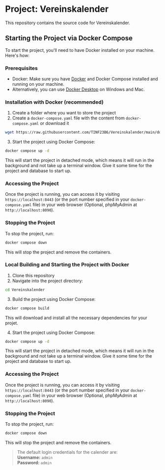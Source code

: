# Project: Vereinskalender

This repository contains the source code for Vereinskalender.

## Starting the Project via Docker Compose

To start the project, you'll need to have Docker installed on your machine. Here's how:

### Prerequisites

* Docker: Make sure you have [Docker](https://docs.docker.com/engine/install/) and Docker Compose installed and running on your machine. 
* Alternatively, you can use [Docker Desktop](https://www.docker.com/products/docker-desktop/) on Windows and Mac.

### Installation with Docker (recommended)
1. Create a folder where you want to store the project
2. Create a `docker-compose.yaml` file with the content from `docker-compose.yaml` or download it
```bash
wget https://raw.githubusercontent.com/TINF23B6/Vereinskalender/main/docker-compose.yaml
```
3. Start the project using Docker Compose:
```bash
docker compose up -d
```
This will start the project in detached mode, which means it will run in the background and not take up a terminal window. Give it some time for the project and database to start up.

### Accessing the Project

Once the project is running, you can access it by visiting `https://localhost:8443` (or the port number specified in your `docker-compose.yaml` file) in your web browser (Optional, phpMyAdmin at `http://localhost:8090`).

### Stopping the Project

To stop the project, run:
```bash
docker compose down
```
This will stop the project and remove the containers.

### Local Building and Starting the Project with Docker

1. Clone this repository
2. Navigate into the project directory:
```bash
cd Vereinskalender
```
3. Build the project using Docker Compose:
```bash
docker compose build
```
This will download and install all the necessary dependencies for your projet.

4. Start the project using Docker Compose:
```bash
docker compose up -d
```
This will start the project in detached mode, which means it will run in the background and not take up a terminal window. Give it some time for the project and database to start up.

### Accessing the Project

Once the project is running, you can access it by visiting `https://localhost:8443` (or the port number specified in your `docker-compose.yaml` file) in your web browser (Optional, phpMyAdmin at `http://localhost:8090`).

### Stopping the Project

To stop the project, run:
```bash
docker compose down
```
This will stop the project and remove the containers.

> The default login credentials for the calender are:  
> **Username:** `admin`  
> **Password:** `admin`